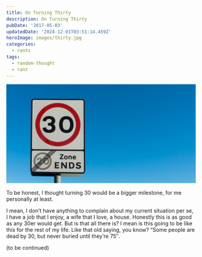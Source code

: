```yaml
---
title: On Turning Thirty
description: On Turning Thirty
pubDate: '2017-05-03'
updatedDate: '2024-12-01T03:51:14.459Z'
heroImage: images/thirty.jpg
categories:
  - rants
tags:
  - random-thought
  - rant
---
```


![](images/thirty.jpg)

To be honest, I thought turning 30 would be a bigger milestone, for me personally at least.

I mean, I don’t have anything to complain about my current situation per se, I have a job that I enjoy, a wife that I love, a house. Honestly this is as good as any 30er would get. But is that all there is? I mean is this going to be like this for the rest of my life. Like that old saying, you know? “Some people are dead by 30, but never buried until they’re 75″.

(to be continued)
